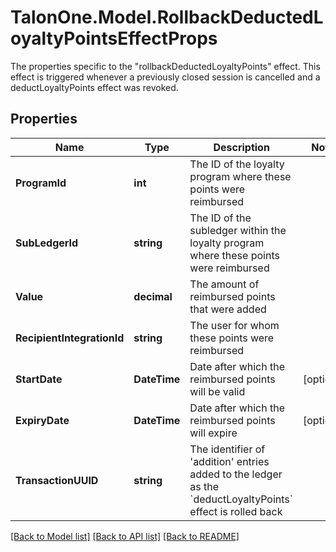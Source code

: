 # TalonOne.Model.RollbackDeductedLoyaltyPointsEffectProps
The properties specific to the \"rollbackDeductedLoyaltyPoints\" effect. This effect is triggered whenever a previously closed session is cancelled and a deductLoyaltyPoints effect was revoked.
## Properties

Name | Type | Description | Notes
------------ | ------------- | ------------- | -------------
**ProgramId** | **int** | The ID of the loyalty program where these points were reimbursed | 
**SubLedgerId** | **string** | The ID of the subledger within the loyalty program where these points were reimbursed | 
**Value** | **decimal** | The amount of reimbursed points that were added | 
**RecipientIntegrationId** | **string** | The user for whom these points were reimbursed | 
**StartDate** | **DateTime** | Date after which the reimbursed points will be valid | [optional] 
**ExpiryDate** | **DateTime** | Date after which the reimbursed points will expire | [optional] 
**TransactionUUID** | **string** | The identifier of &#39;addition&#39; entries added to the ledger as the &#x60;deductLoyaltyPoints&#x60; effect is rolled back | 

[[Back to Model list]](../README.md#documentation-for-models) [[Back to API list]](../README.md#documentation-for-api-endpoints) [[Back to README]](../README.md)

